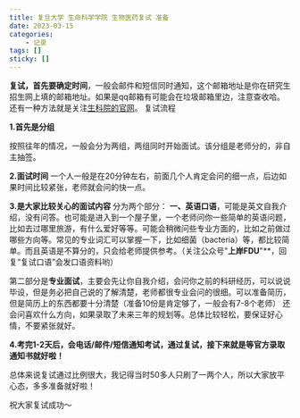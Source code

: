 ```yaml
---
title: 复旦大学 生命科学学院 生物医药复试 准备
date: 2023-03-15
categories: 
	- 记录
tags: []
sticky: []
---
```


**复试，首先要确定时间**，一般会邮件和短信同时通知，这个邮箱地址是你在研究生招生网上填的邮箱地址。如果是qq邮箱有可能会在垃圾邮箱里边，注意查收哈。
   还有一种方法就是关注[生科院的官网](https://life.fudan.edu.cn/28139/list.htm)。
​
复试流程

**1.首先是分组**

   按照往年的情况，一般会分为两组，两组同时开始面试。该分组是老师分的，非自主抽签。


**2.面试时间**
   一个人一般是在20分钟左右，前面几个人肯定会问的细一点，后边如果时间比较紧张，老师就会问的快一点。

**3.是大家比较关心的面试内容**
  分为两个部分：
**一、英语口语**，可能是英文自我介绍，没有问答。也可能是进入到一个屋子里，一个老师问你一些简单的英语问题，比如去过哪里旅游，有什么爱好等等。可能会稍微问些专业方面的，比如之前做过哪些方向等。常见的专业词汇可以掌握一下，比如细菌（bacteria）等，都比较简单。而且英语是不算分的，只会给老师提供参考。（关注公众号"**上岸FDU**"**，回复“复试口语”会发口语资料哟）

 第二部分是**专业面试**，主要会先让你自我介绍，会问你之前的科研经历，可以说说毕设，但是务必把自己说的了解清楚，老师都很专业会问的很细。可以准备简历，但是简历上的东西都要十分清楚（准备10份是肯定够了，一般会有7-8个老师）
  还会问喜欢什么方向，如果录取了未来三年的规划等。总体比较轻松，要保证好心情，不要紧张就好。

**4.考完1-2天后，会电话/邮件/短信通知考试，通过复试，接下来就是等官方录取通知书就好啦！**

总体来说复试通过比例很大，我记得当时50多人只刷了一两个人，所以大家放平心态，多多准备就好啦！

祝大家复试成功～
  
